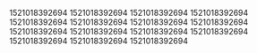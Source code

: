 1521018392694
1521018392694
1521018392694
1521018392694
1521018392694
1521018392694
1521018392694
1521018392694
1521018392694
1521018392694
1521018392694
1521018392694
1521018392694
1521018392694
1521018392694